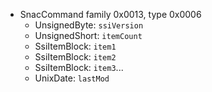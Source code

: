   * SnacCommand family 0x0013, type 0x0006
    * UnsignedByte: `ssiVersion`
    * UnsignedShort: `itemCount`
    * SsiItemBlock: `item1`
    * SsiItemBlock: `item2`
    * SsiItemBlock: `item3`...
    * UnixDate: `lastMod`